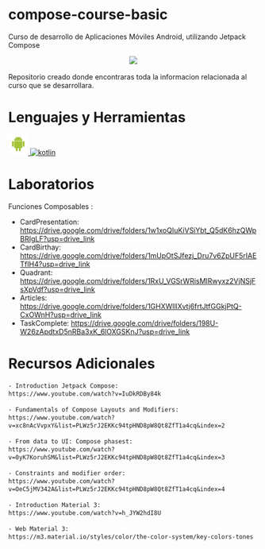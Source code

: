 # compose-course-basic
Curso de desarrollo de Aplicaciones Móviles Android, utilizando Jetpack Compose

<p align="center" width="100%">
  <img  src="./assets/compose_readme.png">
</p>

Repositorio creado donde encontraras toda la informacion relacionada al curso que se desarrollara.

# Lenguajes y Herramientas

<p align="left"> <a href="https://developer.android.com" target="_blank" rel="noreferrer"> <img src="https://raw.githubusercontent.com/devicons/devicon/master/icons/android/android-original-wordmark.svg" alt="android" width="40" height="40"/> </a><a href="https://kotlinlang.org" target="_blank" rel="noreferrer"> <img src="https://www.vectorlogo.zone/logos/kotlinlang/kotlinlang-icon.svg" alt="kotlin" width="40" height="40"/> </a> 

# Laboratorios

Funciones Composables :

   - CardPresentation: https://drive.google.com/drive/folders/1w1xoQIuKiVSiYbt_Q5dK6hzQWpBRIgLF?usp=drive_link
   - CardBirthay: https://drive.google.com/drive/folders/1mUpOtSJfezj_Dru7v6ZpUF5rIAETfIH4?usp=drive_link
   - Quadrant: https://drive.google.com/drive/folders/1RxU_VGSrWRisMIRwyxz2VjNSjFsXpVdf?usp=drive_link
   - Articles: https://drive.google.com/drive/folders/1GHXWlllXvtj6frtJtfGGkjPtQ-CxOWnH?usp=drive_link
   - TaskComplete: https://drive.google.com/drive/folders/198U-W26zApdtxD5nRBa3xK_6lOXGSKnJ?usp=drive_link



# Recursos Adicionales

    - Introduction Jetpack Compose: 
    https://www.youtube.com/watch?v=IuDkRDBy84k

    - Fundamentals of Compose Layouts and Modifiers: 
    https://www.youtube.com/watch?v=xc8nAcVvpxY&list=PLWz5rJ2EKKc94tpHND8pW8Qt8ZfT1a4cq&index=2

    - From data to UI: Compose phasest: 
    https://www.youtube.com/watch?v=0yK7KoruhSM&list=PLWz5rJ2EKKc94tpHND8pW8Qt8ZfT1a4cq&index=3

    - Constraints and modifier order: 
    https://www.youtube.com/watch?v=OeC5jMV342A&list=PLWz5rJ2EKKc94tpHND8pW8Qt8ZfT1a4cq&index=4

    - Introduction Material 3: 
    https://www.youtube.com/watch?v=h_JYW2hdI8U
     
    - Web Material 3: 
    https://m3.material.io/styles/color/the-color-system/key-colors-tones


